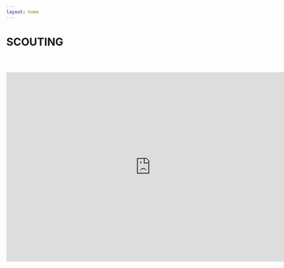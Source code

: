 ```yaml
---
layout: home
---
```

<div class="logo-box">
	<h1>SCOUTING</h1>
</div>
<div class="information">
	<h3>
	<br>
	<br>
	<iframe src="https://docs.google.com/forms/d/e/1FAIpQLScJwuQBZmlEgslfGSdsTSwhDLhRKuoXw6IeKEhrt_U1yQNM8g/viewform?embedded=true" width="760" height="500" frameborder="0" marginheight="0" marginwidth="0">Loading...</iframe>
</div>





